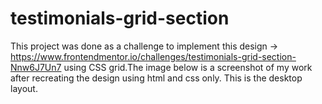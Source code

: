 # testimonials-grid-section
This project was done as a challenge to implement this design -> https://www.frontendmentor.io/challenges/testimonials-grid-section-Nnw6J7Un7 using CSS grid.The image below is a screenshot of my work after recreating the design using html and css only. This is the desktop layout.
